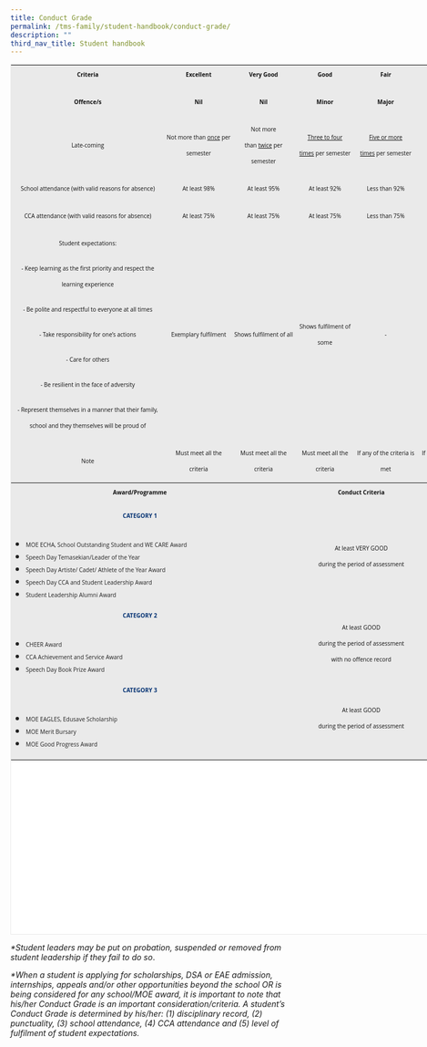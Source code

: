 ```yaml
---
title: Conduct Grade
permalink: /tms-family/student-handbook/conduct-grade/
description: ""
third_nav_title: Student handbook
---
```

<table class="iveo_table ives_tab_1" style="margin: 0px; outline: 0px; padding: 0px; border: 1px solid rgb(234, 234, 234); color: rgb(17, 17, 17); font-family: &quot;Open Sans&quot;, sans-serif; font-size: 16px; font-style: normal; font-variant-ligatures: normal; font-variant-caps: normal; font-weight: 400; letter-spacing: normal; orphans: 2; text-align: left; text-transform: none; white-space: normal; widows: 2; word-spacing: 0px; -webkit-text-stroke-width: 0px; background-color: rgb(255, 255, 255); text-decoration-thickness: initial; text-decoration-style: initial; text-decoration-color: initial; width: 833px; height: 733px;"><tbody class="" style="margin: 0px; outline: 0px; padding: 0px;"><tr class="" style="margin: 0px; outline: 0px; padding: 0px;"><td width="142" class="" style="margin: 0px; outline: 0px; padding: 2px; text-align: center; background-color: rgb(234, 234, 234); color: rgb(34, 34, 34); width: 270px;"><p class="" align="center" style="margin: 0px 0px 1em; outline: 0px; padding: 0px; line-height: 28px; font-size: 16px; color: rgb(17, 17, 17);"><span class="" style="margin: 0px; outline: 0px; padding: 0px;"><b style="margin: 0px; outline: 0px; padding: 0px;"><font size="1" style="margin: 0px; outline: 0px; padding: 0px;">Criteria</font></b></span></p></td><td width="64" class="" style="margin: 0px; outline: 0px; padding: 2px; text-align: center; background-color: rgb(234, 234, 234); color: rgb(34, 34, 34); width: 117px;"><p class="" style="margin: 0px 0px 1em; outline: 0px; padding: 0px; line-height: 28px; font-size: 16px; color: rgb(17, 17, 17);"><span class="" style="margin: 0px; outline: 0px; padding: 0px;"><b style="margin: 0px; outline: 0px; padding: 0px;"><font size="1" style="margin: 0px; outline: 0px; padding: 0px;">Excellent</font></b></span></p></td><td width="64" class="" style="margin: 0px; outline: 0px; padding: 2px; text-align: center; background-color: rgb(234, 234, 234); color: rgb(34, 34, 34); width: 105px;"><p class="" style="margin: 0px 0px 1em; outline: 0px; padding: 0px; line-height: 28px; font-size: 16px; color: rgb(17, 17, 17);"><span class="" style="margin: 0px; outline: 0px; padding: 0px;"><b style="margin: 0px; outline: 0px; padding: 0px;"><font size="1" style="margin: 0px; outline: 0px; padding: 0px;">Very Good</font></b></span></p></td><td width="64" class="" style="margin: 0px; outline: 0px; padding: 2px; text-align: center; background-color: rgb(234, 234, 234); color: rgb(34, 34, 34); width: 105px;"><p class="" style="margin: 0px 0px 1em; outline: 0px; padding: 0px; line-height: 28px; font-size: 16px; color: rgb(17, 17, 17);"><span class="" style="margin: 0px; outline: 0px; padding: 0px;"><b style="margin: 0px; outline: 0px; padding: 0px;"><font size="1" style="margin: 0px; outline: 0px; padding: 0px;">Good</font></b></span></p></td><td width="64" class="" style="margin: 0px; outline: 0px; padding: 2px; text-align: center; background-color: rgb(234, 234, 234); color: rgb(34, 34, 34); width: 103px;"><p class="" style="margin: 0px 0px 1em; outline: 0px; padding: 0px; line-height: 28px; font-size: 16px; color: rgb(17, 17, 17);"><span class="" style="margin: 0px; outline: 0px; padding: 0px;"><b style="margin: 0px; outline: 0px; padding: 0px;"><font size="1" style="margin: 0px; outline: 0px; padding: 0px;">Fair</font></b></span></p></td><td width="64" class="" style="margin: 0px; outline: 0px; padding: 2px; text-align: center; background-color: rgb(234, 234, 234); color: rgb(34, 34, 34); width: 117px;"><p class="" style="margin: 0px 0px 1em; outline: 0px; padding: 0px; line-height: 28px; font-size: 16px; color: rgb(17, 17, 17);"><span class="" style="margin: 0px; outline: 0px; padding: 0px;"><b style="margin: 0px; outline: 0px; padding: 0px;"><font size="1" style="margin: 0px; outline: 0px; padding: 0px;">Poor</font></b></span></p></td></tr><tr class="" style="margin: 0px; outline: 0px; padding: 0px;"><td width="142" class="" style="margin: 0px; outline: 0px; padding: 2px; text-align: center; background-color: rgb(234, 234, 234); color: rgb(34, 34, 34);"><p class="" style="margin: 0px 0px 1em; outline: 0px; padding: 0px; line-height: 28px; font-size: 16px; color: rgb(17, 17, 17);"><span class="" style="margin: 0px; outline: 0px; padding: 0px;"><b style="margin: 0px; outline: 0px; padding: 0px;"><font size="1" style="margin: 0px; outline: 0px; padding: 0px;">Offence/s</font></b></span></p></td><td width="64" class="" style="margin: 0px; outline: 0px; padding: 2px; text-align: center; background-color: rgb(234, 234, 234); color: rgb(34, 34, 34);"><p class="" style="margin: 0px 0px 1em; outline: 0px; padding: 0px; line-height: 28px; font-size: 16px; color: rgb(17, 17, 17);"><span class="" style="margin: 0px; outline: 0px; padding: 0px;"><b style="margin: 0px; outline: 0px; padding: 0px;"><font size="1" style="margin: 0px; outline: 0px; padding: 0px;">Nil</font></b></span></p></td><td width="64" class="" style="margin: 0px; outline: 0px; padding: 2px; text-align: center; background-color: rgb(234, 234, 234); color: rgb(34, 34, 34);"><p class="" style="margin: 0px 0px 1em; outline: 0px; padding: 0px; line-height: 28px; font-size: 16px; color: rgb(17, 17, 17);"><span class="" style="margin: 0px; outline: 0px; padding: 0px;"><b style="margin: 0px; outline: 0px; padding: 0px;"><font size="1" style="margin: 0px; outline: 0px; padding: 0px;">Nil</font></b></span></p></td><td width="64" class="" style="margin: 0px; outline: 0px; padding: 2px; text-align: center; background-color: rgb(234, 234, 234); color: rgb(34, 34, 34);"><p class="" style="margin: 0px 0px 1em; outline: 0px; padding: 0px; line-height: 28px; font-size: 16px; color: rgb(17, 17, 17);"><span class="" style="margin: 0px; outline: 0px; padding: 0px;"><b style="margin: 0px; outline: 0px; padding: 0px;"><font size="1" style="margin: 0px; outline: 0px; padding: 0px;">Minor</font></b></span></p></td><td width="64" class="" style="margin: 0px; outline: 0px; padding: 2px; text-align: center; background-color: rgb(234, 234, 234); color: rgb(34, 34, 34);"><p class="" style="margin: 0px 0px 1em; outline: 0px; padding: 0px; line-height: 28px; font-size: 16px; color: rgb(17, 17, 17);"><span class="" style="margin: 0px; outline: 0px; padding: 0px;"><b style="margin: 0px; outline: 0px; padding: 0px;"><font size="1" style="margin: 0px; outline: 0px; padding: 0px;">Major</font></b></span></p></td><td width="64" class="" style="margin: 0px; outline: 0px; padding: 2px; text-align: center; background-color: rgb(234, 234, 234); color: rgb(34, 34, 34);"><p class="" style="margin: 0px 0px 1em; outline: 0px; padding: 0px; line-height: 28px; font-size: 16px; color: rgb(17, 17, 17);"><span class="" style="margin: 0px; outline: 0px; padding: 0px;"><b style="margin: 0px; outline: 0px; padding: 0px;"><font size="1" style="margin: 0px; outline: 0px; padding: 0px;">Serious</font></b></span></p></td></tr><tr class="" style="margin: 0px; outline: 0px; padding: 0px;"><td width="142" class="" style="margin: 0px; outline: 0px; padding: 2px; text-align: center; background-color: rgb(234, 234, 234); color: rgb(34, 34, 34);"><p class="" style="margin: 0px 0px 1em; outline: 0px; padding: 0px; line-height: 28px; font-size: 16px; color: rgb(17, 17, 17);"><span class="" style="margin: 0px; outline: 0px; padding: 0px;"><font size="1" style="margin: 0px; outline: 0px; padding: 0px;">Late-coming</font></span></p></td><td width="64" class="" style="margin: 0px; outline: 0px; padding: 2px; text-align: center; background-color: rgb(234, 234, 234); color: rgb(34, 34, 34);"><p class="" style="margin: 0px 0px 1em; outline: 0px; padding: 0px; line-height: 28px; font-size: 16px; color: rgb(17, 17, 17);"><span class="" style="margin: 0px; outline: 0px; padding: 0px;"><font size="1" style="margin: 0px; outline: 0px; padding: 0px;">Not more than<span>&nbsp;</span><u class="" style="margin: 0px; outline: 0px; padding: 0px;">once</u><span>&nbsp;</span>per semester</font></span></p></td><td width="64" class="" style="margin: 0px; outline: 0px; padding: 2px; text-align: center; background-color: rgb(234, 234, 234); color: rgb(34, 34, 34);"><p class="" style="margin: 0px 0px 1em; outline: 0px; padding: 0px; line-height: 28px; font-size: 16px; color: rgb(17, 17, 17);"><span class="" style="margin: 0px; outline: 0px; padding: 0px;"><font size="1" style="margin: 0px; outline: 0px; padding: 0px;">Not more than<span>&nbsp;</span><u class="" style="margin: 0px; outline: 0px; padding: 0px;">twice</u><span>&nbsp;</span>per semester</font></span></p></td><td width="64" class="" style="margin: 0px; outline: 0px; padding: 2px; text-align: center; background-color: rgb(234, 234, 234); color: rgb(34, 34, 34);"><p class="" style="margin: 0px 0px 1em; outline: 0px; padding: 0px; line-height: 28px; font-size: 16px; color: rgb(17, 17, 17);"><font size="1" style="margin: 0px; outline: 0px; padding: 0px;"><u class="" style="margin: 0px; outline: 0px; padding: 0px;"><span class="" style="margin: 0px; outline: 0px; padding: 0px;">Three to four times</span></u><span class="" style="margin: 0px; outline: 0px; padding: 0px;"><span>&nbsp;</span>per semester</span></font></p></td><td width="64" class="" style="margin: 0px; outline: 0px; padding: 2px; text-align: center; background-color: rgb(234, 234, 234); color: rgb(34, 34, 34);"><p class="" style="margin: 0px 0px 1em; outline: 0px; padding: 0px; line-height: 28px; font-size: 16px; color: rgb(17, 17, 17);"><font size="1" style="margin: 0px; outline: 0px; padding: 0px;"><u class="" style="margin: 0px; outline: 0px; padding: 0px;"><span class="" style="margin: 0px; outline: 0px; padding: 0px;">Five or more times</span></u><span class="" style="margin: 0px; outline: 0px; padding: 0px;"><span>&nbsp;</span>per semester</span></font></p></td><td width="64" class="" style="margin: 0px; outline: 0px; padding: 2px; text-align: center; background-color: rgb(234, 234, 234); color: rgb(34, 34, 34);"><p class="" style="margin: 0px 0px 1em; outline: 0px; padding: 0px; line-height: 28px; font-size: 16px; color: rgb(17, 17, 17);"><span class="" style="margin: 0px; outline: 0px; padding: 0px;"><font size="1" style="margin: 0px; outline: 0px; padding: 0px;">-</font></span></p></td></tr><tr class="" style="margin: 0px; outline: 0px; padding: 0px;"><td width="142" class="" style="margin: 0px; outline: 0px; padding: 2px; text-align: center; background-color: rgb(234, 234, 234); color: rgb(34, 34, 34);"><p class="" style="margin: 0px 0px 1em; outline: 0px; padding: 0px; line-height: 28px; font-size: 16px; color: rgb(17, 17, 17);"><span class="" style="margin: 0px; outline: 0px; padding: 0px;"><font size="1" style="margin: 0px; outline: 0px; padding: 0px;">School attendance (with valid reasons for absence)</font></span></p></td><td width="64" class="" style="margin: 0px; outline: 0px; padding: 2px; text-align: center; background-color: rgb(234, 234, 234); color: rgb(34, 34, 34);"><p class="" style="margin: 0px 0px 1em; outline: 0px; padding: 0px; line-height: 28px; font-size: 16px; color: rgb(17, 17, 17);"><span class="" style="margin: 0px; outline: 0px; padding: 0px;"><font size="1" style="margin: 0px; outline: 0px; padding: 0px;">At least 98%</font></span></p></td><td width="64" class="" style="margin: 0px; outline: 0px; padding: 2px; text-align: center; background-color: rgb(234, 234, 234); color: rgb(34, 34, 34);"><p class="" style="margin: 0px 0px 1em; outline: 0px; padding: 0px; line-height: 28px; font-size: 16px; color: rgb(17, 17, 17);"><span class="" style="margin: 0px; outline: 0px; padding: 0px;"><font size="1" style="margin: 0px; outline: 0px; padding: 0px;">At least 95%</font></span></p></td><td width="64" class="" style="margin: 0px; outline: 0px; padding: 2px; text-align: center; background-color: rgb(234, 234, 234); color: rgb(34, 34, 34);"><p class="" style="margin: 0px 0px 1em; outline: 0px; padding: 0px; line-height: 28px; font-size: 16px; color: rgb(17, 17, 17);"><span class="" style="margin: 0px; outline: 0px; padding: 0px;"><font size="1" style="margin: 0px; outline: 0px; padding: 0px;">At least 92%</font></span></p></td><td width="64" class="" style="margin: 0px; outline: 0px; padding: 2px; text-align: center; background-color: rgb(234, 234, 234); color: rgb(34, 34, 34);"><p class="" style="margin: 0px 0px 1em; outline: 0px; padding: 0px; line-height: 28px; font-size: 16px; color: rgb(17, 17, 17);"><span class="" style="margin: 0px; outline: 0px; padding: 0px;"><font size="1" style="margin: 0px; outline: 0px; padding: 0px;">Less than 92%</font></span></p></td><td width="64" class="" style="margin: 0px; outline: 0px; padding: 2px; text-align: center; background-color: rgb(234, 234, 234); color: rgb(34, 34, 34);"><p class="" style="margin: 0px 0px 1em; outline: 0px; padding: 0px; line-height: 28px; font-size: 16px; color: rgb(17, 17, 17);"><span class="" style="margin: 0px; outline: 0px; padding: 0px;"><font size="1" style="margin: 0px; outline: 0px; padding: 0px;">-</font></span></p></td></tr><tr class="" style="margin: 0px; outline: 0px; padding: 0px;"><td width="142" class="" style="margin: 0px; outline: 0px; padding: 2px; text-align: center; background-color: rgb(234, 234, 234); color: rgb(34, 34, 34);"><p class="" style="margin: 0px 0px 1em; outline: 0px; padding: 0px; line-height: 28px; font-size: 16px; color: rgb(17, 17, 17);"><span class="" style="margin: 0px; outline: 0px; padding: 0px;"><font size="1" style="margin: 0px; outline: 0px; padding: 0px;">CCA attendance (with valid reasons for absence)</font></span></p></td><td width="64" class="" style="margin: 0px; outline: 0px; padding: 2px; text-align: center; background-color: rgb(234, 234, 234); color: rgb(34, 34, 34);"><p class="" style="margin: 0px 0px 1em; outline: 0px; padding: 0px; line-height: 28px; font-size: 16px; color: rgb(17, 17, 17);"><span class="" style="margin: 0px; outline: 0px; padding: 0px;"><font size="1" style="margin: 0px; outline: 0px; padding: 0px;">At least 75%</font></span></p></td><td width="64" class="" style="margin: 0px; outline: 0px; padding: 2px; text-align: center; background-color: rgb(234, 234, 234); color: rgb(34, 34, 34);"><p class="" style="margin: 0px 0px 1em; outline: 0px; padding: 0px; line-height: 28px; font-size: 16px; color: rgb(17, 17, 17);"><span class="" style="margin: 0px; outline: 0px; padding: 0px;"><font size="1" style="margin: 0px; outline: 0px; padding: 0px;">At least 75%</font></span></p></td><td width="64" class="" style="margin: 0px; outline: 0px; padding: 2px; text-align: center; background-color: rgb(234, 234, 234); color: rgb(34, 34, 34);"><p class="" style="margin: 0px 0px 1em; outline: 0px; padding: 0px; line-height: 28px; font-size: 16px; color: rgb(17, 17, 17);"><span class="" style="margin: 0px; outline: 0px; padding: 0px;"><font size="1" style="margin: 0px; outline: 0px; padding: 0px;">At least 75%</font></span></p></td><td width="64" class="" style="margin: 0px; outline: 0px; padding: 2px; text-align: center; background-color: rgb(234, 234, 234); color: rgb(34, 34, 34);"><p class="" style="margin: 0px 0px 1em; outline: 0px; padding: 0px; line-height: 28px; font-size: 16px; color: rgb(17, 17, 17);"><span class="" style="margin: 0px; outline: 0px; padding: 0px;"><font size="1" style="margin: 0px; outline: 0px; padding: 0px;">Less than 75%</font></span></p></td><td width="64" class="" style="margin: 0px; outline: 0px; padding: 2px; text-align: center; background-color: rgb(234, 234, 234); color: rgb(34, 34, 34);"><p class="" style="margin: 0px 0px 1em; outline: 0px; padding: 0px; line-height: 28px; font-size: 16px; color: rgb(17, 17, 17);"><span class="" style="margin: 0px; outline: 0px; padding: 0px;"><font size="1" style="margin: 0px; outline: 0px; padding: 0px;">-</font></span></p></td></tr><tr class="" style="margin: 0px; outline: 0px; padding: 0px;"><td width="142" class="" style="margin: 0px; outline: 0px; padding: 2px; text-align: center; background-color: rgb(234, 234, 234); color: rgb(34, 34, 34);"><p class="" style="margin: 0px 0px 1em; outline: 0px; padding: 0px; line-height: 28px; font-size: 16px; color: rgb(17, 17, 17);"><span class="" style="margin: 0px; outline: 0px; padding: 0px;"><font size="1" style="margin: 0px; outline: 0px; padding: 0px;">Student expectations:</font></span></p><p class="" style="margin: 0px 0px 1em; outline: 0px; padding: 0px; line-height: 28px; font-size: 16px; color: rgb(17, 17, 17);"><span class="" style="margin: 0px; outline: 0px; padding: 0px;"><font size="1" style="margin: 0px; outline: 0px; padding: 0px;">- Keep learning as the first priority and respect the learning experience</font></span></p><p class="" style="margin: 0px 0px 1em; outline: 0px; padding: 0px; line-height: 28px; font-size: 16px; color: rgb(17, 17, 17);"><span class="" style="margin: 0px; outline: 0px; padding: 0px;"><font size="1" style="margin: 0px; outline: 0px; padding: 0px;">- Be polite and respectful to everyone at all times</font></span></p><p class="" style="margin: 0px 0px 1em; outline: 0px; padding: 0px; line-height: 28px; font-size: 16px; color: rgb(17, 17, 17);"><span class="" style="margin: 0px; outline: 0px; padding: 0px;"><font size="1" style="margin: 0px; outline: 0px; padding: 0px;">- Take responsibility for one’s actions</font></span></p><p class="" style="margin: 0px 0px 1em; outline: 0px; padding: 0px; line-height: 28px; font-size: 16px; color: rgb(17, 17, 17);"><span class="" style="margin: 0px; outline: 0px; padding: 0px;"><font size="1" style="margin: 0px; outline: 0px; padding: 0px;">- Care for others</font></span></p><p class="" style="margin: 0px 0px 1em; outline: 0px; padding: 0px; line-height: 28px; font-size: 16px; color: rgb(17, 17, 17);"><span class="" style="margin: 0px; outline: 0px; padding: 0px;"><font size="1" style="margin: 0px; outline: 0px; padding: 0px;">- Be resilient in the face of adversity</font></span></p><p class="" style="margin: 0px 0px 1em; outline: 0px; padding: 0px; line-height: 28px; font-size: 16px; color: rgb(17, 17, 17);"><span class="" style="margin: 0px; outline: 0px; padding: 0px;"><font size="1" style="margin: 0px; outline: 0px; padding: 0px;">- Represent themselves in a manner that their family, school and they themselves will be proud of</font></span></p></td><td width="64" class="" style="margin: 0px; outline: 0px; padding: 2px; text-align: center; background-color: rgb(234, 234, 234); color: rgb(34, 34, 34);"><p class="" style="margin: 0px 0px 1em; outline: 0px; padding: 0px; line-height: 28px; font-size: 16px; color: rgb(17, 17, 17);"><span class="" style="margin: 0px; outline: 0px; padding: 0px;"><font size="1" style="margin: 0px; outline: 0px; padding: 0px;">Exemplary fulfilment</font></span></p></td><td width="64" class="" style="margin: 0px; outline: 0px; padding: 2px; text-align: center; background-color: rgb(234, 234, 234); color: rgb(34, 34, 34);"><p class="" style="margin: 0px 0px 1em; outline: 0px; padding: 0px; line-height: 28px; font-size: 16px; color: rgb(17, 17, 17);"><span class="" style="margin: 0px; outline: 0px; padding: 0px;"><font size="1" style="margin: 0px; outline: 0px; padding: 0px;">Shows fulfilment of all</font></span></p></td><td width="64" class="" style="margin: 0px; outline: 0px; padding: 2px; text-align: center; background-color: rgb(234, 234, 234); color: rgb(34, 34, 34);"><p class="" style="margin: 0px 0px 1em; outline: 0px; padding: 0px; line-height: 28px; font-size: 16px; color: rgb(17, 17, 17);"><span class="" style="margin: 0px; outline: 0px; padding: 0px;"><font size="1" style="margin: 0px; outline: 0px; padding: 0px;">Shows fulfilment of some</font></span></p></td><td width="64" class="" style="margin: 0px; outline: 0px; padding: 2px; text-align: center; background-color: rgb(234, 234, 234); color: rgb(34, 34, 34);"><p class="" style="margin: 0px 0px 1em; outline: 0px; padding: 0px; line-height: 28px; font-size: 16px; color: rgb(17, 17, 17);"><span class="" style="margin: 0px; outline: 0px; padding: 0px;"><font size="1" style="margin: 0px; outline: 0px; padding: 0px;">-</font></span></p></td><td width="64" class="" style="margin: 0px; outline: 0px; padding: 2px; text-align: center; background-color: rgb(234, 234, 234); color: rgb(34, 34, 34);"><p class="" style="margin: 0px 0px 1em; outline: 0px; padding: 0px; line-height: 28px; font-size: 16px; color: rgb(17, 17, 17);"><span class="" style="margin: 0px; outline: 0px; padding: 0px;"><font size="1" style="margin: 0px; outline: 0px; padding: 0px;">-</font></span></p></td></tr><tr class="" style="margin: 0px; outline: 0px; padding: 0px;"><td width="142" class="" style="margin: 0px; outline: 0px; padding: 2px; text-align: center; background-color: rgb(234, 234, 234); color: rgb(34, 34, 34);"><p class="" style="margin: 0px 0px 1em; outline: 0px; padding: 0px; line-height: 28px; font-size: 16px; color: rgb(17, 17, 17);"><span class="" style="margin: 0px; outline: 0px; padding: 0px;"><font size="1" style="margin: 0px; outline: 0px; padding: 0px;">Note</font></span></p></td><td width="64" class="" style="margin: 0px; outline: 0px; padding: 2px; text-align: center; background-color: rgb(234, 234, 234); color: rgb(34, 34, 34);"><p class="" style="margin: 0px 0px 1em; outline: 0px; padding: 0px; line-height: 28px; font-size: 16px; color: rgb(17, 17, 17);"><span class="" style="margin: 0px; outline: 0px; padding: 0px;"><font size="1" style="margin: 0px; outline: 0px; padding: 0px;">Must meet all the criteria</font></span></p></td><td width="64" class="" style="margin: 0px; outline: 0px; padding: 2px; text-align: center; background-color: rgb(234, 234, 234); color: rgb(34, 34, 34);"><p class="" style="margin: 0px 0px 1em; outline: 0px; padding: 0px; line-height: 28px; font-size: 16px; color: rgb(17, 17, 17);"><span class="" style="margin: 0px; outline: 0px; padding: 0px;"><font size="1" style="margin: 0px; outline: 0px; padding: 0px;">Must meet all the criteria</font></span></p></td><td width="64" class="" style="margin: 0px; outline: 0px; padding: 2px; text-align: center; background-color: rgb(234, 234, 234); color: rgb(34, 34, 34);"><p class="" style="margin: 0px 0px 1em; outline: 0px; padding: 0px; line-height: 28px; font-size: 16px; color: rgb(17, 17, 17);"><span class="" style="margin: 0px; outline: 0px; padding: 0px;"><font size="1" style="margin: 0px; outline: 0px; padding: 0px;">Must meet all the criteria</font></span></p></td><td width="64" class="" style="margin: 0px; outline: 0px; padding: 2px; text-align: center; background-color: rgb(234, 234, 234); color: rgb(34, 34, 34);"><p class="" style="margin: 0px 0px 1em; outline: 0px; padding: 0px; line-height: 28px; font-size: 16px; color: rgb(17, 17, 17);"><span class="" style="margin: 0px; outline: 0px; padding: 0px;"><font size="1" style="margin: 0px; outline: 0px; padding: 0px;">If any of the criteria is met</font></span></p></td><td width="64" class="" style="margin: 0px; outline: 0px; padding: 2px; text-align: center; background-color: rgb(234, 234, 234); color: rgb(34, 34, 34);"><p class="" style="margin: 0px 0px 1em; outline: 0px; padding: 0px; line-height: 28px; font-size: 16px; color: rgb(17, 17, 17);"><span class="" style="margin: 0px; outline: 0px; padding: 0px;"><font size="1" style="margin: 0px; outline: 0px; padding: 0px;">If a serious offence is committed</font></span></p></td></tr></tbody></table>

<table class="iveo_table ives_tab_1" style="margin: 0px; outline: 0px; padding: 0px; border: 1px solid rgb(234, 234, 234); color: rgb(17, 17, 17); font-family: &quot;Open Sans&quot;, sans-serif; font-size: 16px; font-style: normal; font-variant-ligatures: normal; font-variant-caps: normal; font-weight: 400; letter-spacing: normal; orphans: 2; text-align: left; text-transform: none; white-space: normal; widows: 2; word-spacing: 0px; -webkit-text-stroke-width: 0px; background-color: rgb(255, 255, 255); text-decoration-thickness: initial; text-decoration-style: initial; text-decoration-color: initial; width: 780px; height: 794px;"><tbody class="" style="margin: 0px; outline: 0px; padding: 0px;"><tr class="" style="margin: 0px; outline: 0px; padding: 0px;"><td width="270" class="" style="margin: 0px; outline: 0px; padding: 2px; text-align: center; background-color: rgb(234, 234, 234); color: rgb(34, 34, 34); width: 450px;"><p class="" align="center" style="margin: 0px 0px 1em; outline: 0px; padding: 0px; line-height: 28px; font-size: 16px; color: rgb(17, 17, 17);"><b class="" style="margin: 0px; outline: 0px; padding: 0px;"><span class="" style="margin: 0px; outline: 0px; padding: 0px;"><font size="1" style="margin: 0px; outline: 0px; padding: 0px;">Award/Programme</font></span></b></p></td><td width="192" class="" style="margin: 0px; outline: 0px; padding: 2px; text-align: center; background-color: rgb(234, 234, 234); color: rgb(34, 34, 34); width: 322px;"><p class="" align="center" style="margin: 0px 0px 1em; outline: 0px; padding: 0px; line-height: 28px; font-size: 16px; color: rgb(17, 17, 17);"><b class="" style="margin: 0px; outline: 0px; padding: 0px;"><span class="" style="margin: 0px; outline: 0px; padding: 0px;"><font size="1" style="margin: 0px; outline: 0px; padding: 0px;">Conduct Criteria</font></span></b></p></td></tr><tr class="" style="margin: 0px; outline: 0px; padding: 0px;"><td width="270" class="" style="margin: 0px; outline: 0px; padding: 2px; text-align: center; background-color: rgb(234, 234, 234); color: rgb(34, 34, 34);"><h2 style="margin: 0px; outline: 0px; padding: 0px 0px 5px; min-height: 1em; font-family: &quot;Open Sans&quot;, sans-serif; font-weight: 700; color: rgb(3, 49, 114); font-size: 24px; text-transform: uppercase;"><span class="" style="margin: 0px; outline: 0px; padding: 0px;"><font size="1" style="margin: 0px; outline: 0px; padding: 0px;">CATEGORY 1</font></span></h2><p class="" style="margin: 0px 0px 1em; outline: 0px; padding: 0px; line-height: 28px; font-size: 16px; color: rgb(17, 17, 17);"></p><ul style="margin: 0px 0px 0.5em 1.5em; outline: 0px; padding: 0px;"><li style="margin: 0px; outline: 0px; padding: 0px; text-align: left;"><span class="" style="margin: 0px; outline: 0px; padding: 0px;"><font size="1" style="margin: 0px; outline: 0px; padding: 0px;">MOE ECHA, School Outstanding Student and WE CARE Award</font></span></li><li style="margin: 0px; outline: 0px; padding: 0px; text-align: left;"><span class="" style="margin: 0px; outline: 0px; padding: 0px;"><font size="1" style="margin: 0px; outline: 0px; padding: 0px;">Speech Day Temasekian/Leader of the Year</font></span></li><li style="margin: 0px; outline: 0px; padding: 0px; text-align: left;"><span class="" style="margin: 0px; outline: 0px; padding: 0px;"><font size="1" style="margin: 0px; outline: 0px; padding: 0px;">Speech Day Artiste/ Cadet/ Athlete of the Year Award</font></span></li><li style="margin: 0px; outline: 0px; padding: 0px; text-align: left;"><span class="" style="margin: 0px; outline: 0px; padding: 0px;"><font size="1" style="margin: 0px; outline: 0px; padding: 0px;">Speech Day CCA and Student Leadership Award</font></span></li><li style="margin: 0px; outline: 0px; padding: 0px; text-align: left;"><span class="" style="margin: 0px; outline: 0px; padding: 0px;"><font size="1" style="margin: 0px; outline: 0px; padding: 0px;">Student Leadership Alumni Award</font></span></li></ul><p style="margin: 0px 0px 1em; outline: 0px; padding: 0px; line-height: 28px; font-size: 16px; color: rgb(17, 17, 17);"></p></td><td width="192" class="" style="margin: 0px; outline: 0px; padding: 2px; text-align: center; background-color: rgb(234, 234, 234); color: rgb(34, 34, 34);"><p class="" align="center" style="margin: 0px 0px 1em; outline: 0px; padding: 0px; line-height: 28px; font-size: 16px; color: rgb(17, 17, 17);"><span class="" style="margin: 0px; outline: 0px; padding: 0px;"><font size="1" style="margin: 0px; outline: 0px; padding: 0px;">At least VERY GOOD<br style="margin: 0px; outline: 0px; padding: 0px;">during the period of assessment</font></span></p></td></tr><tr class="" style="margin: 0px; outline: 0px; padding: 0px;"><td width="270" class="" style="margin: 0px; outline: 0px; padding: 2px; text-align: center; background-color: rgb(234, 234, 234); color: rgb(34, 34, 34);"><h2 style="margin: 0px; outline: 0px; padding: 0px 0px 5px; min-height: 1em; font-family: &quot;Open Sans&quot;, sans-serif; font-weight: 700; color: rgb(3, 49, 114); font-size: 24px; text-transform: uppercase;"><span class="" style="margin: 0px; outline: 0px; padding: 0px;"><font size="1" style="margin: 0px; outline: 0px; padding: 0px;">CATEGORY 2</font></span></h2><p class="" style="margin: 0px 0px 1em; outline: 0px; padding: 0px; line-height: 28px; font-size: 16px; color: rgb(17, 17, 17);"></p><ul style="margin: 0px 0px 0.5em 1.5em; outline: 0px; padding: 0px;"><li style="margin: 0px; outline: 0px; padding: 0px; text-align: left;"><span class="" style="margin: 0px; outline: 0px; padding: 0px;"><font size="1" style="margin: 0px; outline: 0px; padding: 0px;">CHEER Award</font></span></li><li style="margin: 0px; outline: 0px; padding: 0px; text-align: left;"><span class="" style="margin: 0px; outline: 0px; padding: 0px;"><font size="1" style="margin: 0px; outline: 0px; padding: 0px;">CCA Achievement and Service Award</font></span></li><li style="margin: 0px; outline: 0px; padding: 0px; text-align: left;"><span class="" style="margin: 0px; outline: 0px; padding: 0px;"><font size="1" style="margin: 0px; outline: 0px; padding: 0px;">Speech Day Book Prize Award</font></span></li></ul><p style="margin: 0px 0px 1em; outline: 0px; padding: 0px; line-height: 28px; font-size: 16px; color: rgb(17, 17, 17);"></p></td><td width="192" class="" style="margin: 0px; outline: 0px; padding: 2px; text-align: center; background-color: rgb(234, 234, 234); color: rgb(34, 34, 34);"><p class="" align="center" style="margin: 0px 0px 1em; outline: 0px; padding: 0px; line-height: 28px; font-size: 16px; color: rgb(17, 17, 17);"><span class="" style="margin: 0px; outline: 0px; padding: 0px;"><font size="1" style="margin: 0px; outline: 0px; padding: 0px;">At least GOOD<br style="margin: 0px; outline: 0px; padding: 0px;">during the period of assessment<br style="margin: 0px; outline: 0px; padding: 0px;">with no offence record</font></span></p></td></tr><tr class="" style="margin: 0px; outline: 0px; padding: 0px;"><td width="270" class="" style="margin: 0px; outline: 0px; padding: 2px; text-align: center; background-color: rgb(234, 234, 234); color: rgb(34, 34, 34);"><h2 style="margin: 0px; outline: 0px; padding: 0px 0px 5px; min-height: 1em; font-family: &quot;Open Sans&quot;, sans-serif; font-weight: 700; color: rgb(3, 49, 114); font-size: 24px; text-transform: uppercase;"><span class="" style="margin: 0px; outline: 0px; padding: 0px;"><font size="1" style="margin: 0px; outline: 0px; padding: 0px;">CATEGORY 3</font></span></h2><p class="" style="margin: 0px 0px 1em; outline: 0px; padding: 0px; line-height: 28px; font-size: 16px; color: rgb(17, 17, 17);"></p><ul style="margin: 0px 0px 0.5em 1.5em; outline: 0px; padding: 0px;"><li style="margin: 0px; outline: 0px; padding: 0px; text-align: left;"><span class="" style="margin: 0px; outline: 0px; padding: 0px;"><font size="1" style="margin: 0px; outline: 0px; padding: 0px;">MOE EAGLES, Edusave Scholarship</font></span></li><li style="margin: 0px; outline: 0px; padding: 0px; text-align: left;"><span class="" style="margin: 0px; outline: 0px; padding: 0px;"><font size="1" style="margin: 0px; outline: 0px; padding: 0px;">MOE Merit Bursary</font></span></li><li style="margin: 0px; outline: 0px; padding: 0px; text-align: left;"><span class="" style="margin: 0px; outline: 0px; padding: 0px;"><font size="1" style="margin: 0px; outline: 0px; padding: 0px;">MOE Good Progress Award</font></span></li></ul><p style="margin: 0px 0px 1em; outline: 0px; padding: 0px; line-height: 28px; font-size: 16px; color: rgb(17, 17, 17);"></p></td><td width="192" class="" style="margin: 0px; outline: 0px; padding: 2px; text-align: center; background-color: rgb(234, 234, 234); color: rgb(34, 34, 34);"><p class="" align="center" style="margin: 0px 0px 1em; outline: 0px; padding: 0px; line-height: 28px; font-size: 16px; color: rgb(17, 17, 17);"><span class="" style="margin: 0px; outline: 0px; padding: 0px;"><font size="1" style="margin: 0px; outline: 0px; padding: 0px;">At least GOOD<br style="margin: 0px; outline: 0px; padding: 0px;">during the period of assessment</font></span></p></td></tr></tbody></table>

_\*Student leaders may be put on probation, suspended or removed from student leadership if they fail to do so_.

_\*When a student is applying for scholarships, DSA or EAE admission, internships, appeals and/or other opportunities beyond the school OR is being considered for any school/MOE award, it is important to note that his/her Conduct Grade is an important consideration/criteria. A student’s Conduct Grade is determined by his/her: (1) disciplinary record, (2) punctuality, (3) school attendance, (4) CCA attendance and (5) level of fulfilment of student expectations._